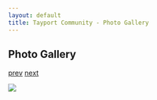 ```yaml
---
layout: default
title: Tayport Community - Photo Gallery
---
```

## Photo Gallery

[prev](http://tayport.org.uk/photo/74) [next](http://tayport.org.uk/photo/76)

![ ](http://tayport.org.uk/media/075.jpg " ")


